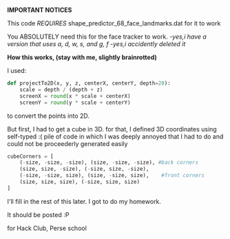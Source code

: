 **IMPORTANT NOTICES**

This code _REQUIRES_ shape_predictor_68_face_landmarks.dat for it to work

You ABSOLUTELY need this for the face tracker to work. *-yes,i have a version that uses a, d, w, s, and g, f -yes,i accidently deleted it*

**How this works, (stay with me, slightly brainrotted)**

I used:

```python
def projectTo2D(x, y, z, centerX, centerY, depth=20):
    scale = depth / (depth + z)
    screenX = round(x * scale + centerX)
    screenY = round(y * scale + centerY)
```
to convert the points into 2D.

But first, I had to get a cube in 3D. for that, I defined 3D coordinates using self-typed :(
pile of code in which I was deeply annoyed that I had to do and could not be proceederly generated easily

```python
cubeCorners = [
    (-size, -size, -size), (size, -size, -size), #back corners 
    (size, size, -size), (-size, size, -size),
    (-size, -size, size), (size, -size, size),    #front corners
    (size, size, size), (-size, size, size)
]
```

I'll fill in the rest of this later. I got to do my homework.

It should be posted :P

for Hack Club, Perse school
